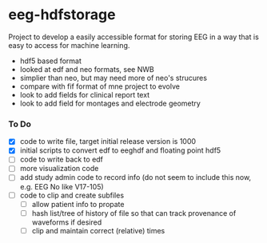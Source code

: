 # eeg-hdfstorage

Project to develop a easily accessible format for storing EEG in a way that is easy to access for machine learning.

- hdf5 based format
- looked at edf and neo formats, see NWB
- simplier than neo, but may need more of neo's strucures
- compare with fif format of mne project to evolve
- look to add fields for clinical report text
- look to add field for montages and electrode geometry

### To Do

- [x] code to write file, target initial release version is 1000
- [X] initial scripts to convert edf to eeghdf and floating point hdf5
- [ ] code to write back to edf
- [ ] more visualization code
- [ ] add study admin code to record info (do not seem to include this now, e.g. EEG No like V17-105)
- [ ] code to clip and create subfiles
  - [ ] allow patient info to propate
  - [ ] hash list/tree of history of file so that can track provenance of waveforms if desired
  - [ ] clip and maintain correct (relative) times